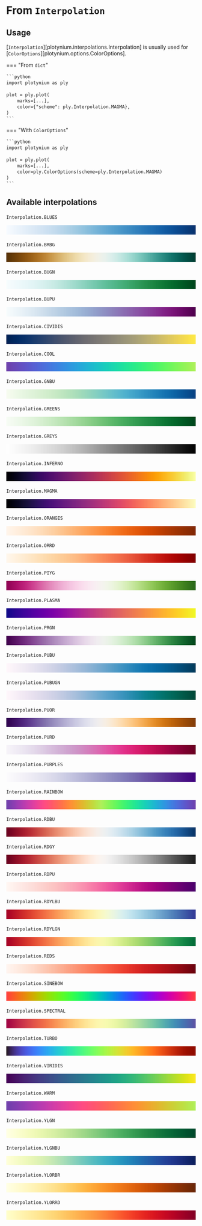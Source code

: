 # From `Interpolation`

## Usage

[`Interpolation`][plotynium.interpolations.Interpolation] is usually used for [`ColorOptions`][plotynium.options.ColorOptions].

=== "From `dict`"

    ```python
    import plotynium as ply

    plot = ply.plot(
        marks=[...],
        color={"scheme": ply.Interpolation.MAGMA},
    )
    ```

=== "With `ColorOptions`"

    ```python
    import plotynium as ply

    plot = ply.plot(
        marks=[...],
        color=ply.ColorOptions(scheme=ply.Interpolation.MAGMA)
    )
    ```

## Available interpolations

`Interpolation.BLUES`

![](../images/interpolations/scheme_blues.png)

`Interpolation.BRBG`

![](../images/interpolations/scheme_brbg.png)

`Interpolation.BUGN`

![](../images/interpolations/scheme_bugn.png)

`Interpolation.BUPU`

![](../images/interpolations/scheme_bupu.png)

`Interpolation.CIVIDIS`

![](../images/interpolations/scheme_cividis.png)

`Interpolation.COOL`

![](../images/interpolations/scheme_cool.png)

`Interpolation.GNBU`

![](../images/interpolations/scheme_gnbu.png)

`Interpolation.GREENS`

![](../images/interpolations/scheme_greens.png)

`Interpolation.GREYS`

![](../images/interpolations/scheme_greys.png)

`Interpolation.INFERNO`

![](../images/interpolations/scheme_inferno.png)

`Interpolation.MAGMA`

![](../images/interpolations/scheme_magma.png)

`Interpolation.ORANGES`

![](../images/interpolations/scheme_oranges.png)

`Interpolation.ORRD`

![](../images/interpolations/scheme_orrd.png)

`Interpolation.PIYG`

![](../images/interpolations/scheme_piyg.png)

`Interpolation.PLASMA`

![](../images/interpolations/scheme_plasma.png)

`Interpolation.PRGN`

![](../images/interpolations/scheme_prgn.png)

`Interpolation.PUBU`

![](../images/interpolations/scheme_pubu.png)

`Interpolation.PUBUGN`

![](../images/interpolations/scheme_pubugn.png)

`Interpolation.PUOR`

![](../images/interpolations/scheme_puor.png)

`Interpolation.PURD`

![](../images/interpolations/scheme_purd.png)

`Interpolation.PURPLES`

![](../images/interpolations/scheme_purples.png)

`Interpolation.RAINBOW`

![](../images/interpolations/scheme_rainbow.png)

`Interpolation.RDBU`

![](../images/interpolations/scheme_rdbu.png)

`Interpolation.RDGY`

![](../images/interpolations/scheme_rdgy.png)

`Interpolation.RDPU`

![](../images/interpolations/scheme_rdpu.png)

`Interpolation.RDYLBU`

![](../images/interpolations/scheme_rdylbu.png)

`Interpolation.RDYLGN`

![](../images/interpolations/scheme_rdylgn.png)

`Interpolation.REDS`

![](../images/interpolations/scheme_reds.png)

`Interpolation.SINEBOW`

![](../images/interpolations/scheme_sinebow.png)

`Interpolation.SPECTRAL`

![](../images/interpolations/scheme_spectral.png)

`Interpolation.TURBO`

![](../images/interpolations/scheme_turbo.png)

`Interpolation.VIRIDIS`

![](../images/interpolations/scheme_viridis.png)

`Interpolation.WARM`

![](../images/interpolations/scheme_warm.png)

`Interpolation.YLGN`

![](../images/interpolations/scheme_ylgn.png)

`Interpolation.YLGNBU`

![](../images/interpolations/scheme_ylgnbu.png)

`Interpolation.YLORBR`

![](../images/interpolations/scheme_ylorbr.png)

`Interpolation.YLORRD`

![](../images/interpolations/scheme_ylorrd.png)
